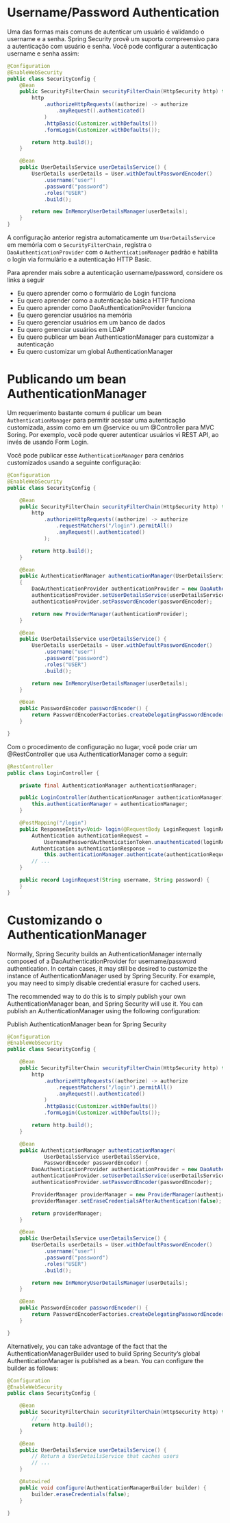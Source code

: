 # Username/Password Authentication

Uma das formas mais comuns de autenticar um usuário é validando o username e a senha. Spring Security provê um suporta compreensivo para a autenticação com usuário e senha.
Você pode configurar a autenticação username e senha assim: 

```java
@Configuration
@EnableWebSecurity
public class SecurityConfig {
	@Bean
	public SecurityFilterChain securityFilterChain(HttpSecurity http) throws Exception {
		http
			.authorizeHttpRequests((authorize) -> authorize
				.anyRequest().authenticated()
			)
			.httpBasic(Customizer.withDefaults())
			.formLogin(Customizer.withDefaults());

		return http.build();
	}

	@Bean
	public UserDetailsService userDetailsService() {
		UserDetails userDetails = User.withDefaultPasswordEncoder()
			.username("user")
			.password("password")
			.roles("USER")
			.build();

		return new InMemoryUserDetailsManager(userDetails);
	}
}
```

A configuração anterior registra automaticamente um `UserDetailsService` em memória com o `SecurityFilterChain`, registra o `DaoAuthenticationProvider` com o `AuthenticationManager` padrão e habilita o login via formulário e a autenticação HTTP Basic.


Para aprender mais sobre a autenticação username/password, considere os links a seguir

* Eu quero aprender como o formulário de Login funciona
* Eu quero aprender como a autenticação básica HTTP funciona
* Eu quero aprender como DaoAuthenticationProvider funciona
* Eu quero gerenciar usuários na memória
* Eu quero gerenciar usuários em um banco de dados
* Eu quero gerenciar usuários em LDAP
* Eu quero publicar um bean AuthenticationManager para customizar a autenticação
* Eu quero customizar um global AuthenticationManager

# Publicando um bean AuthenticationManager

Um requerimento bastante comum é publicar um bean `AuthenticationManager` para permitir acessar uma autenticação customizada, assim como em um @service ou um @Controller para MVC Soring. Por exemplo, você pode querer autenticar usuários vi REST API, ao invés de usando Form Login.

Você pode publicar esse `AuthenticationManager` para cenários customizados usando a seguinte configuração:

```java
@Configuration
@EnableWebSecurity
public class SecurityConfig {

	@Bean
	public SecurityFilterChain securityFilterChain(HttpSecurity http) throws Exception {
		http
			.authorizeHttpRequests((authorize) -> authorize
				.requestMatchers("/login").permitAll()
				.anyRequest().authenticated()
			);

		return http.build();
	}

	@Bean
	public AuthenticationManager authenticationManager(UserDetailsService userDetailsService, PasswordEncoder passwordEncoder)
	{
		DaoAuthenticationProvider authenticationProvider = new DaoAuthenticationProvider();
		authenticationProvider.setUserDetailsService(userDetailsService);
		authenticationProvider.setPasswordEncoder(passwordEncoder);

		return new ProviderManager(authenticationProvider);
	}

	@Bean
	public UserDetailsService userDetailsService() {
		UserDetails userDetails = User.withDefaultPasswordEncoder()
			.username("user")
			.password("password")
			.roles("USER")
			.build();

		return new InMemoryUserDetailsManager(userDetails);
	}

	@Bean
	public PasswordEncoder passwordEncoder() {
		return PasswordEncoderFactories.createDelegatingPasswordEncoder();
	}

}
```

Com o procedimento de configuração no lugar, você pode criar um @RestController que usa AuthenticatiorManager como a seguir:

```java
@RestController
public class LoginController {

	private final AuthenticationManager authenticationManager;

	public LoginController(AuthenticationManager authenticationManager) {
		this.authenticationManager = authenticationManager;
	}

	@PostMapping("/login")
	public ResponseEntity<Void> login(@RequestBody LoginRequest loginRequest) {
		Authentication authenticationRequest =
			UsernamePasswordAuthenticationToken.unauthenticated(loginRequest.username(), loginRequest.password());
		Authentication authenticationResponse =
			this.authenticationManager.authenticate(authenticationRequest);
		// ...
	}

	public record LoginRequest(String username, String password) {
	}
}
```

# Customizando o AuthenticationManager

Normally, Spring Security builds an AuthenticationManager internally composed of a DaoAuthenticationProvider for username/password authentication. In certain cases, it may still be desired to customize the instance of AuthenticationManager used by Spring Security. For example, you may need to simply disable credential erasure for cached users.

The recommended way to do this is to simply publish your own AuthenticationManager bean, and Spring Security will use it. You can publish an AuthenticationManager using the following configuration:

Publish AuthenticationManager bean for Spring Security

```java
@Configuration
@EnableWebSecurity
public class SecurityConfig {

	@Bean
	public SecurityFilterChain securityFilterChain(HttpSecurity http) throws Exception {
		http
			.authorizeHttpRequests((authorize) -> authorize
				.requestMatchers("/login").permitAll()
				.anyRequest().authenticated()
			)
			.httpBasic(Customizer.withDefaults())
			.formLogin(Customizer.withDefaults());

		return http.build();
	}

	@Bean
	public AuthenticationManager authenticationManager(
			UserDetailsService userDetailsService,
			PasswordEncoder passwordEncoder) {
		DaoAuthenticationProvider authenticationProvider = new DaoAuthenticationProvider();
		authenticationProvider.setUserDetailsService(userDetailsService);
		authenticationProvider.setPasswordEncoder(passwordEncoder);

		ProviderManager providerManager = new ProviderManager(authenticationProvider);
		providerManager.setEraseCredentialsAfterAuthentication(false);

		return providerManager;
	}

	@Bean
	public UserDetailsService userDetailsService() {
		UserDetails userDetails = User.withDefaultPasswordEncoder()
			.username("user")
			.password("password")
			.roles("USER")
			.build();

		return new InMemoryUserDetailsManager(userDetails);
	}

	@Bean
	public PasswordEncoder passwordEncoder() {
		return PasswordEncoderFactories.createDelegatingPasswordEncoder();
	}

}
```

Alternatively, you can take advantage of the fact that the AuthenticationManagerBuilder used to build Spring Security’s global AuthenticationManager is published as a bean. You can configure the builder as follows:

```java
@Configuration
@EnableWebSecurity
public class SecurityConfig {

	@Bean
	public SecurityFilterChain securityFilterChain(HttpSecurity http) throws Exception {
		// ...
		return http.build();
	}

	@Bean
	public UserDetailsService userDetailsService() {
		// Return a UserDetailsService that caches users
		// ...
	}

	@Autowired
	public void configure(AuthenticationManagerBuilder builder) {
		builder.eraseCredentials(false);
	}

}
```